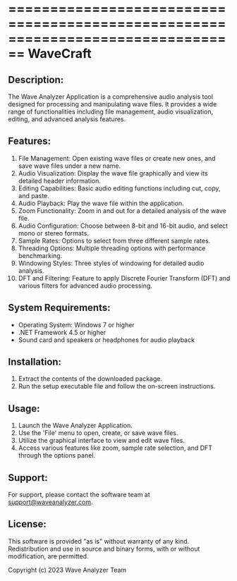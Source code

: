 ================================================================================
                               WaveCraft                         
================================================================================

Description:
------------
The Wave Analyzer Application is a comprehensive audio analysis tool designed for processing and manipulating wave files. 
It provides a wide range of functionalities including file management, audio visualization, editing, and advanced analysis features.

Features:
---------
1. File Management: Open existing wave files or create new ones, and save wave files under a new name.
2. Audio Visualization: Display the wave file graphically and view its detailed header information.
3. Editing Capabilities: Basic audio editing functions including cut, copy, and paste.
4. Audio Playback: Play the wave file within the application.
5. Zoom Functionality: Zoom in and out for a detailed analysis of the wave file.
6. Audio Configuration: Choose between 8-bit and 16-bit audio, and select mono or stereo formats.
7. Sample Rates: Options to select from three different sample rates.
8. Threading Options: Multiple threading options with performance benchmarking.
9. Windowing Styles: Three styles of windowing for detailed audio analysis.
10. DFT and Filtering: Feature to apply Discrete Fourier Transform (DFT) and various filters for advanced audio processing.

System Requirements:
--------------------
- Operating System: Windows 7 or higher
- .NET Framework 4.5 or higher
- Sound card and speakers or headphones for audio playback

Installation:
-------------
1. Extract the contents of the downloaded package.
2. Run the setup executable file and follow the on-screen instructions.

Usage:
------
1. Launch the Wave Analyzer Application.
2. Use the 'File' menu to open, create, or save wave files.
3. Utilize the graphical interface to view and edit wave files.
4. Access various features like zoom, sample rate selection, and DFT through the options panel.

Support:
--------
For support, please contact the software team at support@waveanalyzer.com.

License:
--------
This software is provided "as is" without warranty of any kind. Redistribution and use in source and binary forms, with or without modification, are permitted.

Copyright (c) 2023 Wave Analyzer Team

